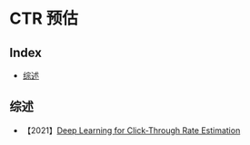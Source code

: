 CTR 预估
===

Index
---
<!-- TOC -->

- [综述](#综述)

<!-- /TOC -->

## 综述
- 【2021】[Deep Learning for Click-Through Rate Estimation](https://arxiv.org/abs/2104.10584)